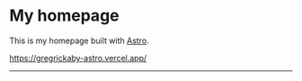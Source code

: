 # My homepage

This is my homepage built with [Astro](https://astro.build).

<https://gregrickaby-astro.vercel.app/>

---
